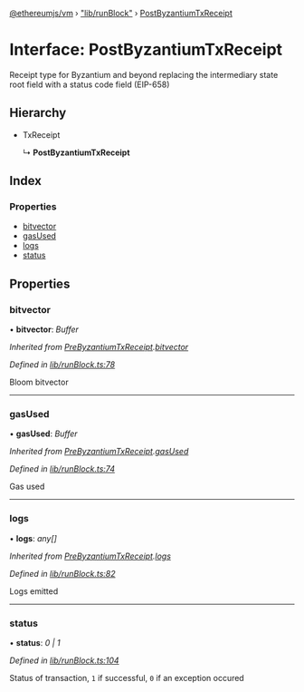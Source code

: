 [@ethereumjs/vm](../README.md) › ["lib/runBlock"](../modules/_lib_runblock_.md) › [PostByzantiumTxReceipt](_lib_runblock_.postbyzantiumtxreceipt.md)

# Interface: PostByzantiumTxReceipt

Receipt type for Byzantium and beyond replacing the intermediary
state root field with a status code field (EIP-658)

## Hierarchy

* TxReceipt

  ↳ **PostByzantiumTxReceipt**

## Index

### Properties

* [bitvector](_lib_runblock_.postbyzantiumtxreceipt.md#bitvector)
* [gasUsed](_lib_runblock_.postbyzantiumtxreceipt.md#gasused)
* [logs](_lib_runblock_.postbyzantiumtxreceipt.md#logs)
* [status](_lib_runblock_.postbyzantiumtxreceipt.md#status)

## Properties

###  bitvector

• **bitvector**: *Buffer*

*Inherited from [PreByzantiumTxReceipt](_lib_runblock_.prebyzantiumtxreceipt.md).[bitvector](_lib_runblock_.prebyzantiumtxreceipt.md#bitvector)*

*Defined in [lib/runBlock.ts:78](https://github.com/ethereumjs/ethereumjs-vm/blob/master/packages/vm/lib/runBlock.ts#L78)*

Bloom bitvector

___

###  gasUsed

• **gasUsed**: *Buffer*

*Inherited from [PreByzantiumTxReceipt](_lib_runblock_.prebyzantiumtxreceipt.md).[gasUsed](_lib_runblock_.prebyzantiumtxreceipt.md#gasused)*

*Defined in [lib/runBlock.ts:74](https://github.com/ethereumjs/ethereumjs-vm/blob/master/packages/vm/lib/runBlock.ts#L74)*

Gas used

___

###  logs

• **logs**: *any[]*

*Inherited from [PreByzantiumTxReceipt](_lib_runblock_.prebyzantiumtxreceipt.md).[logs](_lib_runblock_.prebyzantiumtxreceipt.md#logs)*

*Defined in [lib/runBlock.ts:82](https://github.com/ethereumjs/ethereumjs-vm/blob/master/packages/vm/lib/runBlock.ts#L82)*

Logs emitted

___

###  status

• **status**: *0 | 1*

*Defined in [lib/runBlock.ts:104](https://github.com/ethereumjs/ethereumjs-vm/blob/master/packages/vm/lib/runBlock.ts#L104)*

Status of transaction, `1` if successful, `0` if an exception occured

